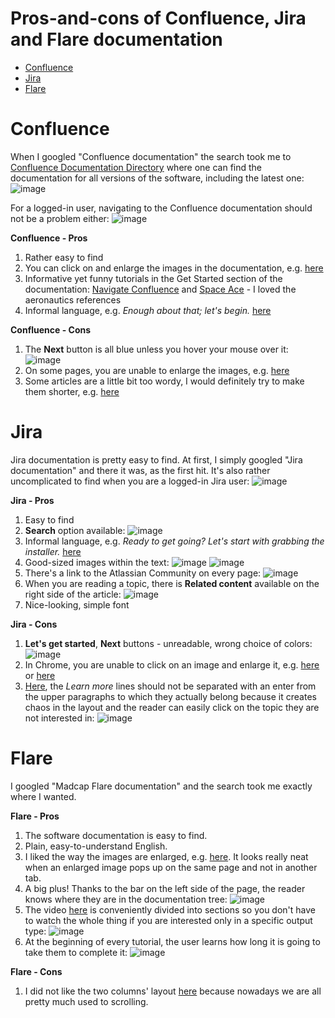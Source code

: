 
# **Pros-and-cons of Confluence, Jira and Flare documentation** <!-- omit in toc -->

- [Confluence](#confluence)
- [Jira](#jira)
- [Flare](#flare)


# Confluence  
When I googled "Confluence documentation" the search took me to [Confluence Documentation Directory](https://confluence.atlassian.com/alldoc/confluence-documentation-directory-12877996.html) where one can find the documentation for all versions of the software, including the latest one: ![image](domowa10.png) 

For a logged-in user, navigating to the Confluence documentation should not be a problem either: ![image](domowa9.png)

**Confluence - Pros**
1. Rather easy to find
2. You can click on and enlarge the images in the documentation, e.g. [here](https://confluence.atlassian.com/doc/create-your-personal-space-777010869.html)
3. Informative yet funny tutorials in the Get Started section of the documentation: [Navigate Confluence](https://confluence.atlassian.com/doc/tutorial-navigate-confluence-251005338.html)  and [Space Ace](https://confluence.atlassian.com/doc/tutorial-space-ace-777010865.html) - I loved the aeronautics references
4. Informal language, e.g. *Enough about that; let's begin.* [here](https://confluence.atlassian.com/doc/tutorial-space-ace-777010865.html)


**Confluence - Cons** 
1. The **Next** button is all blue unless you hover your mouse over it: ![image](domowa11.png)
2. On some pages, you are unable to enlarge the images, e.g. [here](https://confluence.atlassian.com/doc/keyboard-shortcuts-139456.html)
3. Some articles are a little bit too wordy, I would definitely try to make them shorter, e.g. [here](https://confluence.atlassian.com/doc/develop-technical-documentation-in-confluence-226166494.html)



# Jira
Jira documentation is pretty easy to find. At first, I simply googled "Jira documentation" and there it was, as the first hit. It's also rather uncomplicated to find when you are a logged-in Jira user: ![image](domowa7.png)

**Jira - Pros**

 1. Easy to find
 2. **Search** option available: ![image](domowa2.png)
 3. Informal language, e.g. *Ready to get going? Let's start with grabbing the installer.* [here](https://confluence.atlassian.com/jiracoreserver073/setting-up-your-instance-861255641.html#Settingupyourinstance-Downloadtheinstaller)
 4. Good-sized images within the text: ![image](domowa3.png) ![image](domowa6.png)
 5. There's a link to the Atlassian Community on every page: ![image](domowa4.png)
 6. When you are reading a topic, there is **Related content** available on the right side of the article: ![image](domowa8.png)
 7. Nice-looking, simple font



**Jira - Cons**
1. **Let's get started**, **Next** buttons - unreadable, wrong choice of colors: ![image](domowa1.png) 
2. In Chrome, you are unable to click on an image and enlarge it, e.g. [here](https://confluence.atlassian.com/jiracoreserver073/managing-permissions-861255652.html) or [here](https://confluence.atlassian.com/jiracoreserver/viewing-a-project-938846234.html)
3. [Here](https://confluence.atlassian.com/jiracoreserver073/working-in-a-project-861255674.html), the *Learn more* lines should not be separated with an enter from the upper paragraphs to which they actually belong because it creates chaos in the layout and the reader can easily click on the topic they are not interested in: ![image](domowa5.png)



# Flare
I googled "Madcap Flare documentation" and the search took me exactly where I wanted.

**Flare - Pros**
1. The software documentation is easy to find.
2. Plain, easy-to-understand English.
3. I liked the way the images are enlarged, e.g. [here](https://help.madcapsoftware.com/flare2021r2/Content/Flare/Introduction/Features/General-Key-Features1.htm). It looks really neat when an enlarged image pops up on the same page and not in another tab.
4. A big plus! Thanks to the bar on the left side of the page, the reader knows where they are in the documentation tree: 
![image](domowa13.png)
5. The video [here](https://help.madcapsoftware.com/flare2021r2/Content/Flare/Step4-Developing-Targets/Develop-Targets.htm) is conveniently divided into sections so you don't have to watch the whole thing if you are interested only in a specific output type: ![image](domowa14.png)
6. At the beginning of every tutorial, the user learns how long it is going to take them to complete it: ![image](domowa15.png) 

**Flare - Cons**
1. I did not like the two columns' layout [here](https://help.madcapsoftware.com/flare2021r2/Content/Flare/Introduction/Get-Started.htm) because nowadays we are all pretty much used to scrolling.














